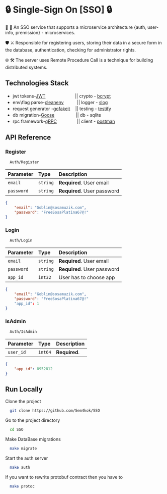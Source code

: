 
# 🔒 Single-Sign On [SSO] 🔒

🧩 🔬 An SSO service that supports a microservice architecture {auth, user-info, premission} - microservices. 

🛡️ ⚔️ Responsible for registering users, storing their data in a secure form in the database, authentication, checking for administrator rights.

🌐 🛠️ The server uses Remote Procedure Call is a technique for building distributed systems.


## Technologies Stack

- jwt tokens-[JWT](https://github.com/golang-jwt/jwt) ㅤㅤㅤㅤㅤㅤㅤ||  crypto - [bcrypt](https://pkg.go.dev/golang.org/x/crypto/bcrypt)
- env\flag parse-[cleanenv](https://github.com/ilyakaznacheev/cleanenv)  ㅤㅤㅤ|| logger - [slog](https://pkg.go.dev/log/slog) 
- request generator -[gofakeit](https://github.com/brianvoe/gofakeit)  ㅤ|| testing - [testify](https://github.com/stretchr/testify)
- db migration-[Goose](https://github.com/pressly/goose) ㅤㅤㅤㅤㅤ|| db - sqlite
- rpc framework-[gRPC](https://grpc.io/)ㅤㅤㅤㅤㅤ|| client - [postman](https://www.postman.com/)
## API Reference

### Register

```rpc
  Auth/Register
```

| Parameter | Type     | Description                |
| :-------- | :------- | :------------------------- |
| `email` | `string` | **Required**. User email|
| `password` | `string` | **Required**. User password|

```JSON
{
    "email": "Goblin@sosamuzik.com",
    "password": "FreeSosaPlatina67@!"
}
```

### Login

```rpc
  Auth/Login
```

| Parameter | Type     | Description                       |
| :-------- | :------- | :-------------------------------- |
| `email`      | `string` | **Required**. User email|
| `password`      | `string` | **Required**. User password |
| `app_id`      | `int32` | User has to choose app |

```JSON
{
    "email": "Goblin@sosamuzik.com",
    "password": "FreeSosaPlatina67@!"
    "app_id": 1
}
```

### IsAdmin

```rpc
  Auth/IsAdmin
```

| Parameter | Type     | Description                       |
| :-------- | :------- | :-------------------------------- |
| `user_id`      | `int64` | **Required**.|

```JSON
{
    "app_id": 8952812
}
```
## Run Locally

Clone the project

```bash
  git clone https://github.com/Sem4kok/SSO
```

Go to the project directory

```bash
  cd SSO
```

Make DataBase migrations

```bash
  make migrate
```

Start the auth server

```bash
  make auth
```

If you want to rewrite protobuf contract then you have to 
```bash
  make protoc
```

